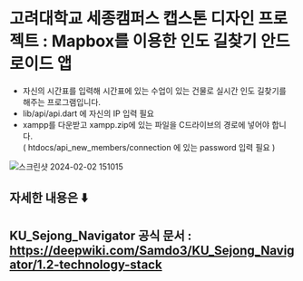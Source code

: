 # 고려대학교 세종캠퍼스 캡스톤 디자인 프로젝트 : Mapbox를 이용한 인도 길찾기 안드로이드 앱
- 자신의 시간표를 입력해 시간표에 있는 수업이 있는 건물로 실시간 인도 길찾기를 해주는 프로그램입니다.
- lib/api/api.dart 에 자신의 IP 입력 필요
- xampp를 다운받고 xampp.zip에 있는 파일을 C드라이브의 경로에 넣어야 합니다. <br>( htdocs/api_new_members/connection 에 있는 password 입력 필요 )

![스크린샷 2024-02-02 151015](https://github.com/Samdo3/KU_Sejong_Navigator/assets/97665005/9d166414-7efa-495b-b323-07f5985fd4d0)

## 자세한 내용은 ⬇️
## KU_Sejong_Navigator 공식 문서 : https://deepwiki.com/Samdo3/KU_Sejong_Navigator/1.2-technology-stack
